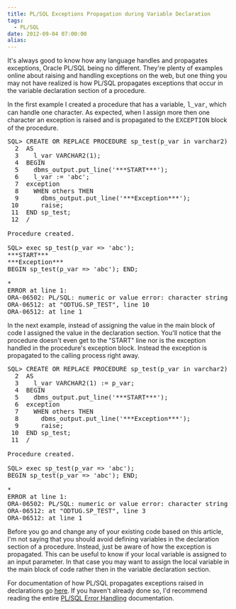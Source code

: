 ```yaml
---
title: PL/SQL Exceptions Propagation during Variable Declaration
tags:
  - PL/SQL
date: 2012-09-04 07:00:00
alias:
---
```


It's always good to know how any language handles and propagates exceptions, Oracle PL/SQL being no different. They're plenty of examples online about raising and handling exceptions on the web, but one thing you may not have realized is how PL/SQL propagates exceptions that occur in the variable declaration section of a procedure.

In the first example I created a procedure that has a variable, <span style="font-family: &quot;Courier New&quot;,Courier,monospace;">l_var</span>, which can handle one character. As expected, when I assign more then one character an exception is raised and is propagated to the <span style="font-family: &quot;Courier New&quot;,Courier,monospace;">EXCEPTION</span> block of the procedure.
<pre class="brush: sql; highlight: [6,16,17,18]">
SQL> CREATE OR REPLACE PROCEDURE sp_test(p_var in varchar2)
  2  AS
  3    l_var VARCHAR2(1);
  4  BEGIN
  5    dbms_output.put_line('***START***');
  6    l_var := 'abc';
  7  exception
  8    WHEN others THEN
  9      dbms_output.put_line('***Exception***');
 10      raise;
 11  END sp_test;
 12  /

Procedure created.

SQL> exec sp_test(p_var => 'abc');
***START***
***Exception***
BEGIN sp_test(p_var => 'abc'); END;

*
ERROR at line 1:
ORA-06502: PL/SQL: numeric or value error: character string buffer too small
ORA-06512: at "ODTUG.SP_TEST", line 10
ORA-06512: at line 1
</pre>In the next example, instead of assigning the value in the main block of code I assigned the value in the declaration section. You'll notice that the procedure doesn't even get to the "START" line nor is the exception handled in the procedure's exception block. Instead the exception is propagated to the calling process right away.
<pre class="brush: sql; highlight: [3,15]">
SQL> CREATE OR REPLACE PROCEDURE sp_test(p_var in varchar2)
  2  AS
  3    l_var VARCHAR2(1) := p_var;
  4  BEGIN
  5    dbms_output.put_line('***START***');
  6  exception
  7    WHEN others THEN
  8      dbms_output.put_line('***Exception***');
  9      raise;
 10  END sp_test;
 11  /

Procedure created.

SQL> exec sp_test(p_var => 'abc');
BEGIN sp_test(p_var => 'abc'); END;

*
ERROR at line 1:
ORA-06502: PL/SQL: numeric or value error: character string buffer too small
ORA-06512: at "ODTUG.SP_TEST", line 3
ORA-06512: at line 1
</pre>Before you go and change any of your existing code based on this article, I'm not saying that you should avoid defining variables in the declaration section of a procedure. Instead, just be aware of how the exception is propagated. This can be useful to know if your local variable is assigned to an input parameter. In that case you may want to assign the local variable in the main block of code rather then in the variable declaration section.

For documentation of how PL/SQL propagates exceptions raised in declarations go [here](http://docs.oracle.com/cd/E11882_01/appdev.112/e25519/errors.htm#LNPLS00701). If you haven't already done so, I'd recommend reading the entire [PL/SQL Error Handling](http://docs.oracle.com/cd/E11882_01/appdev.112/e25519/errors.htm) documentation.
